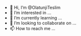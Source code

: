 - 👋 Hi, I’m @OlatunjiTeslim
- 👀 I’m interested in ...
- 🌱 I’m currently learning ...
- 💞️ I’m looking to collaborate on ...
- 📫 How to reach me ...

<!---
OlatunjiTeslim/OlatunjiTeslim is a ✨ special ✨ repository because its `README.md` (this file) appears on your GitHub profile.
You can click the Preview link to take a look at your changes.
--->
